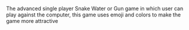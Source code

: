 The advanced single player Snake Water or Gun game in which user can play against the computer, this game uses emoji and colors to make the game more attractive